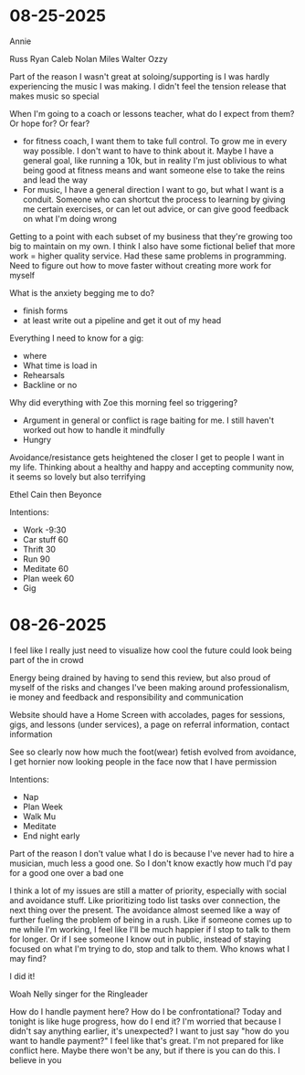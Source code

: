 # 08-25-2025

Annie

Russ
Ryan
Caleb
Nolan
Miles
Walter
Ozzy

Part of the reason I wasn't great at soloing/supporting is I was hardly experiencing the music I was making. I didn't feel the tension release that makes music so special

When I'm going to a coach or lessons teacher, what do I expect from them? Or hope for? Or fear?
- for fitness coach, I want them to take full control. To grow me in every way possible. I don't want to have to think about it. Maybe I have a general goal, like running a 10k, but in reality I'm just oblivious to what being good at fitness means and want someone else to take the reins and lead the way
- For music, I have a general direction I want to go, but what I want is a conduit. Someone who can shortcut the process to learning by giving me certain exercises, or can let out advice, or can give good feedback on what I'm doing wrong

Getting to a point with each subset of my business that they're growing too big to maintain on my own. I think I also have some fictional belief that more work = higher quality service. Had these same problems in programming. Need to figure out how to move faster without creating more work for myself

What is the anxiety begging me to do?
- finish forms
- at least write out a pipeline and get it out of my head

Everything I need to know for a gig:
- where
- What time is load in
- Rehearsals
- Backline or no

Why did everything with Zoe this morning feel so triggering?
- Argument in general or conflict is rage baiting for me. I still haven't worked out how to handle it mindfully
- Hungry

Avoidance/resistance gets heightened the closer I get to people I want in my life. Thinking about a healthy and happy and accepting community now, it seems so lovely but also terrifying 

Ethel Cain then Beyonce

Intentions:
- Work -9:30
- Car stuff 60
- Thrift 30
- Run 90
- Meditate 60
- Plan week 60
- Gig

# 08-26-2025

I feel like I really just need to visualize how cool the future could look being part of the in crowd

Energy being drained by having to send this review, but also proud of myself of the risks and changes I've been making around professionalism, ie money and feedback and responsibility and communication 

Website should have a Home Screen with accolades, pages for sessions, gigs, and lessons (under services), a page on referral information, contact information

See so clearly now how much the foot(wear) fetish evolved from avoidance, I get hornier now looking people in the face now that I have permission

Intentions:
- Nap
- Plan Week 
- Walk Mu
- Meditate
- End night early

Part of the reason I don't value what I do is because I've never had to hire a musician, much less a good one. So I don't know exactly how much I'd pay for a good one over a bad one

I think a lot of my issues are still a matter of priority, especially with social and avoidance stuff. Like prioritizing todo list tasks over connection, the next thing over the present. The avoidance almost seemed like a way of further fueling the problem of being in a rush. Like if someone comes up to me while I'm working, I feel like I'll be much happier if I stop to talk to them for longer. Or if I see someone I know out in public, instead of staying focused on what I'm trying to do, stop and talk to them. Who knows what I may find?

I did it!

Woah Nelly singer for the Ringleader

How do I handle payment here? How do I be confrontational? Today and tonight is like huge progress, how do I end it? I'm worried that because I didn't say anything earlier, it's unexpected? I want to just say "how do you want to handle payment?" I feel like that's great. I'm not prepared for like conflict here. Maybe there won't be any, but if there is you can do this. I believe in you

